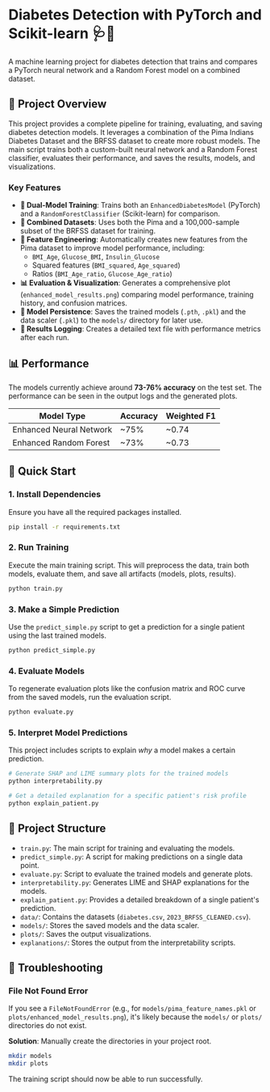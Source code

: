 # Diabetes Detection with PyTorch and Scikit-learn 🩺🤖

A machine learning project for diabetes detection that trains and compares a PyTorch neural network and a Random Forest model on a combined dataset.

## 🚀 Project Overview

This project provides a complete pipeline for training, evaluating, and saving diabetes detection models. It leverages a combination of the Pima Indians Diabetes Dataset and the BRFSS dataset to create more robust models. The main script trains both a custom-built neural network and a Random Forest classifier, evaluates their performance, and saves the results, models, and visualizations.

### Key Features

- **🧠 Dual-Model Training**: Trains both an `EnhancedDiabetesModel` (PyTorch) and a `RandomForestClassifier` (Scikit-learn) for comparison.
- **💾 Combined Datasets**: Uses both the Pima and a 100,000-sample subset of the BRFSS dataset for training.
- **🔧 Feature Engineering**: Automatically creates new features from the Pima dataset to improve model performance, including:
  - `BMI_Age`, `Glucose_BMI`, `Insulin_Glucose`
  - Squared features (`BMI_squared`, `Age_squared`)
  - Ratios (`BMI_Age_ratio`, `Glucose_Age_ratio`)
- **📊 Evaluation & Visualization**: Generates a comprehensive plot (`enhanced_model_results.png`) comparing model performance, training history, and confusion matrices.
- **💾 Model Persistence**: Saves the trained models (`.pth`, `.pkl`) and the data scaler (`.pkl`) to the `models/` directory for later use.
- **📜 Results Logging**: Creates a detailed text file with performance metrics after each run.

## 📊 Performance

The models currently achieve around **73-76% accuracy** on the test set. The performance can be seen in the output logs and the generated plots.

| Model Type              | Accuracy | Weighted F1 |
| ----------------------- | -------- | ----------- |
| Enhanced Neural Network | ~75%     | ~0.74       |
| Enhanced Random Forest  | ~73%     | ~0.73       |

## 🚀 Quick Start

### 1. Install Dependencies

Ensure you have all the required packages installed.

```bash
pip install -r requirements.txt
```

### 2. Run Training

Execute the main training script. This will preprocess the data, train both models, evaluate them, and save all artifacts (models, plots, results).

```bash
python train.py
```

### 3. Make a Simple Prediction

Use the `predict_simple.py` script to get a prediction for a single patient using the last trained models.

```bash
python predict_simple.py
```

### 4. Evaluate Models

To regenerate evaluation plots like the confusion matrix and ROC curve from the saved models, run the evaluation script.

```bash
python evaluate.py
```

### 5. Interpret Model Predictions

This project includes scripts to explain _why_ a model makes a certain prediction.

```bash
# Generate SHAP and LIME summary plots for the trained models
python interpretability.py

# Get a detailed explanation for a specific patient's risk profile
python explain_patient.py
```

## 🔬 Project Structure

- `train.py`: The main script for training and evaluating the models.
- `predict_simple.py`: A script for making predictions on a single data point.
- `evaluate.py`: Script to evaluate the trained models and generate plots.
- `interpretability.py`: Generates LIME and SHAP explanations for the models.
- `explain_patient.py`: Provides a detailed breakdown of a single patient's prediction.
- `data/`: Contains the datasets (`diabetes.csv`, `2023_BRFSS_CLEANED.csv`).
- `models/`: Stores the saved models and the data scaler.
- `plots/`: Saves the output visualizations.
- `explanations/`: Stores the output from the interpretability scripts.

## 🐛 Troubleshooting

### File Not Found Error

If you see a `FileNotFoundError` (e.g., for `models/pima_feature_names.pkl` or `plots/enhanced_model_results.png`), it's likely because the `models/` or `plots/` directories do not exist.

**Solution**: Manually create the directories in your project root.

```bash
mkdir models
mkdir plots
```

The training script should now be able to run successfully.
